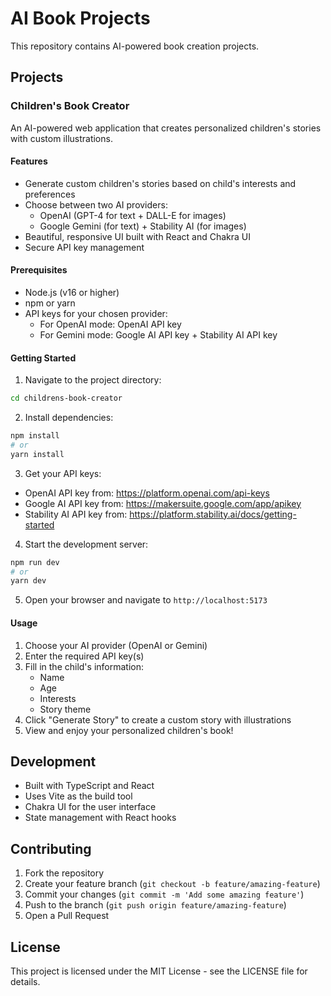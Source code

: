 # AI Book Projects

This repository contains AI-powered book creation projects.

## Projects

### Children's Book Creator

An AI-powered web application that creates personalized children's stories with custom illustrations.

#### Features

- Generate custom children's stories based on child's interests and preferences
- Choose between two AI providers:
  - OpenAI (GPT-4 for text + DALL-E for images)
  - Google Gemini (for text) + Stability AI (for images)
- Beautiful, responsive UI built with React and Chakra UI
- Secure API key management

#### Prerequisites

- Node.js (v16 or higher)
- npm or yarn
- API keys for your chosen provider:
  - For OpenAI mode: OpenAI API key
  - For Gemini mode: Google AI API key + Stability AI API key

#### Getting Started

1. Navigate to the project directory:
```bash
cd childrens-book-creator
```

2. Install dependencies:
```bash
npm install
# or
yarn install
```

3. Get your API keys:
- OpenAI API key from: https://platform.openai.com/api-keys
- Google AI API key from: https://makersuite.google.com/app/apikey
- Stability AI API key from: https://platform.stability.ai/docs/getting-started

4. Start the development server:
```bash
npm run dev
# or
yarn dev
```

5. Open your browser and navigate to `http://localhost:5173`

#### Usage

1. Choose your AI provider (OpenAI or Gemini)
2. Enter the required API key(s)
3. Fill in the child's information:
   - Name
   - Age
   - Interests
   - Story theme
4. Click "Generate Story" to create a custom story with illustrations
5. View and enjoy your personalized children's book!

## Development

- Built with TypeScript and React
- Uses Vite as the build tool
- Chakra UI for the user interface
- State management with React hooks

## Contributing

1. Fork the repository
2. Create your feature branch (`git checkout -b feature/amazing-feature`)
3. Commit your changes (`git commit -m 'Add some amazing feature'`)
4. Push to the branch (`git push origin feature/amazing-feature`)
5. Open a Pull Request

## License

This project is licensed under the MIT License - see the LICENSE file for details.
